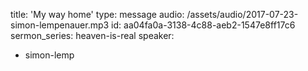 title: 'My way home'
type: message
audio: /assets/audio/2017-07-23-simon-lempenauer.mp3
id: aa04fa0a-3138-4c88-aeb2-1547e8ff17c6
sermon_series: heaven-is-real
speaker:
  - simon-lemp

